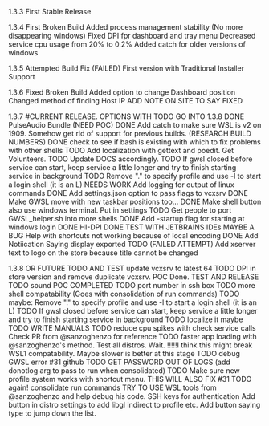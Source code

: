 1.3.3
First Stable Release

1.3.4
First Broken Build
Added process management stability (No more disappearing windows)
Fixed DPI fpr dashboard and tray menu
Decreased service cpu usage from 20% to 0.2%
Added catch for older versions of windows

1.3.5
Attempted Build Fix (FAILED)
First version with Traditional Installer Support

1.3.6
Fixed Broken Build
Added option to change Dashboard position
Changed method of finding Host IP
ADD NOTE ON SITE TO SAY FIXED

1.3.7 #CURRENT RELEASE. OPTIONS WITH TODO GO INTO 1.3.8
DONE PulseAudio Bundle (NEED POC)
DONE Add catch to make sure WSL is v2 on 1909. Somehow get rid of support for previous builds. (RESEARCH BUILD NUMBERS)
DONE check to see if bash is existing with which to fix problems with other shells
TODO Add localization with gettext and poedit. Get Volunteers.
TODO Update DOCS accordingly.
TODO If gwsl closed before service can start, keep service a little longer and try to finish starting service in background
TODO Remove "." to specify profile and use -l to start a login shell (it is an L)
NEEDS WORK Add logging for output of linux commands
DONE Add settings.json option to pass flags to vcxsrv
DONE Make GWSL move with new taskbar positions too...
DONE Make shell button also use windows terminal. Put in settings
TODO Get people to port GWSL_helper.sh into more shells
DONE Add -startup flag for starting at windows login
DONE HI-DPI
DONE TEST WITH JETBRAINS IDEs
MAYBE A BUG Help with shortcuts not working because of local encoding
DONE Add Notiication Saying display exported
TODO (FAILED ATTEMPT) Add xserver text to logo on the store because title cannot be changed

1.3.8 OR FUTURE
TODO AND TEST update vcxsrv to latest 64
TODO DPI in store version and remove duplicate vcxsrv. POC Done. TEST AND RELEASE
TODO sound POC COMPLETED
TODO port number in ssh box
TODO more shell compatability (Goes with consolidation of run commands)
TODO maybe: Remove "." to specify profile and use -l to start a login shell (it is an L)
TODO If gwsl closed before service can start, keep service a little longer and try to finish starting service in background
TODO localize it maybe
TODO WRITE MANUALS
TODO reduce cpu spikes with check service calls Check PR from @sanzoghenzo for reference
TODO faster app loading with @sanzoghenzo's method. Test all distros. Wait. !!!!!I think this might break WSL1 compatability. Maybe slower is better at this stage
TODO debug GWSL error #31 github
TODO GET PASSWORD OUT OF LOGS (add donotlog arg to pass to run when consolidated)
TODO Make sure new profile system works with shortcut menu. THIS WILL ALSO FIX #31
TODO again! consolidate run commands
TRY TO USE WSL tools from @sanzoghenzo and help debug his code. 
SSH keys for authentication
Add button in distro settings to add libgl indirect to profile etc.
Add button saying type to jump down the list.
